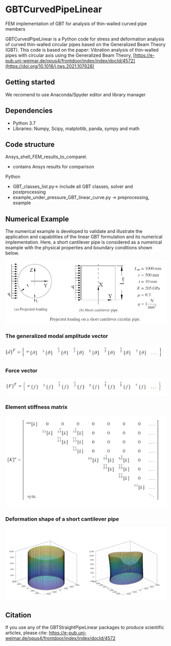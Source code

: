 # GBTCurvedPipeLinear
FEM implementation of GBT for analysis of thin-walled curved pipe members 


GBTCurvedPipeLinear is a Python code for stress and deformation analysis of curved thin-walled circular pipes based on the Generalized Beam Theory (GBT). This code is based on the paper: Vibration analysis of thin-walled pipes with circular axis using the Generalized Beam Theory, [https://e-pub.uni-weimar.de/opus4/frontdoor/index/index/docId/4572](https://doi.org/10.1016/j.tws.2021.107628)



## Getting started

We recomend to use Anaconda/Spyder editor and library manager 


## Dependencies
 * Python 3.7
 * Libraries: Numpy, Scipy, matplotlib, panda, sympy and math

## Code structure
 Ansys_shell_FEM_results_to_compare\
 * contains Ansys results for comparison 
 

 Python
 * GBT_classes_list.py-> include all GBT classes, solver and postprocessing
 * example_under_pressure_GBT_linear_curve.py ->	preprocessing, example  


## Numerical Example
The numerical example is developed to validate and illustrate the application and capabilities of the linear GBT formulation and its numerical implementation. Here, a short cantilever pipe is considered as a numerical example with the physical properties and boundary conditions shown below.

![example](https://github.com/AbinetKH/GBTStraightPipeLinear/blob/master/doc/example.png)



### The generalized modal amplitude vector
![The generalized modal amplitude vector](https://github.com/AbinetKH/GBTStraightPipeLinear/blob/master/doc/dispVector.png)

### Force vector
![Force vector](https://github.com/AbinetKH/GBTStraightPipeLinear/blob/master/doc/externalForceVector.png)

### Element stiffness matrix
![Element stiffness matrix](https://github.com/AbinetKH/GBTStraightPipeLinear/blob/master/doc/stiffnessmatrix.png)

### Deformation shape of a short cantilever pipe
![Deformation shape of a short cantilever pipe](https://github.com/AbinetKH/GBTStraightPipeLinear/blob/master/doc/plot.png)

Citation
--------

If you use any of the GBTStraightPipeLinear packages to produce scientific articles, please cite: https://e-pub.uni-weimar.de/opus4/frontdoor/index/index/docId/4572
